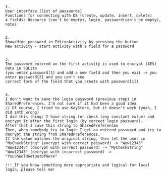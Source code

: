 	1. 	
	User interface (list of passwords)
	Functions for connecting with DB (create, update, insert, delete)
	4 fields: Resource (can't be empty), login, password(can't be empty), notes 
	
	
	2.	
	Show/Hide password in EditorActivity by pressing the button
	New activity - start activity with a field for a password
	
	
	3.	
	The password entered on the first activity is used to encrypt (AES) data in SQLite 
	(you enter password[1] and add a new field and then you exit -> you enter password[2] and you can't see 
	correct form of the field that you create with password[1])
	
	
	4.	
	I don't want to save the login password (previous step) in SharedPreferences. I'm not sure if it had been a good idea 
	// Of course, I tried to use KeyStore, but it doesn't work (yeah, I did smth wrong)
	I did this thing: I have string for check (any constant value) and encrypt it after the first login (by correct login password).
	After that I save this string to SharedPreferences
	Then, when somebody try to login I get an entered password and try to decrypt the string from SharedPreferences. 
	If the value matches the original string, then let the user in
	"MyCheckString" (encrypt with correct password) -> "Wow12345"
	"Wow12345" (decrypt with correct password) -> "MyCheckString"
	"Wow12345" (decrypt with incorrect password) -> "YouShouldGetOutOfHere"
	
	!!! If you know something more appropriate and logical for local login, please tell me!
	
	
	
